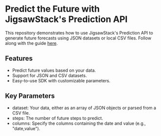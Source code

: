 # Predict the Future with JigsawStack's Prediction API

This repository demonstrates how to use JigsawStack's Prediction API to generate future forecasts using JSON datasets or local CSV files. Follow along with the guide [here](https://www.youtube.com/watch?v=gV5Z_FrWbFA).

## Features

- Predict future values based on your data.
- Support for JSON and CSV datasets.
- Easy-to-use SDK with customizable parameters.

## Key Parameters

- dataset: Your data, either as an array of JSON objects or parsed from a CSV file.
- steps: The number of future steps to predict.
- columns: Specify the columns containing the date and value (e.g., "date,value").

